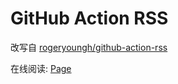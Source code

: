 # GitHub Action RSS

改写自 [rogeryoungh/github-action-rss](https://github.com/rogeryoungh/github-action-rss)

在线阅读: [Page](https://xiaozhu2007.github.io/rss-feed/)
